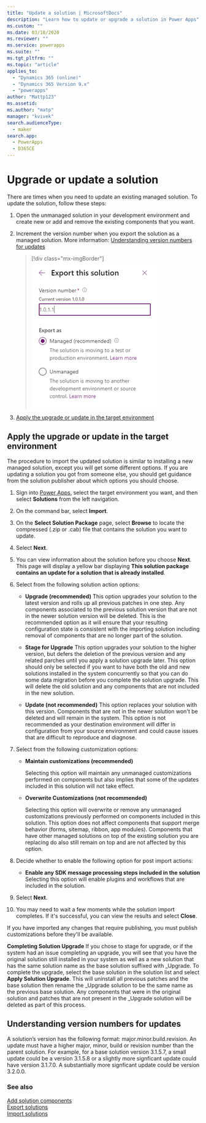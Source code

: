 ```yaml
---
title: "Update a solution | MicrosoftDocs"
description: "Learn how to update or upgrade a solution in Power Apps"
ms.custom: ""
ms.date: 03/18/2020
ms.reviewer: ""
ms.service: powerapps
ms.suite: ""
ms.tgt_pltfrm: ""
ms.topic: "article"
applies_to: 
  - "Dynamics 365 (online)"
  - "Dynamics 365 Version 9.x"
  - "powerapps"
author: "Mattp123"
ms.assetid: 
ms.author: "matp"
manager: "kvivek"
search.audienceType: 
  - maker
search.app: 
  - PowerApps
  - D365CE
---
```


# Upgrade or update a solution  
There are times when you need to update an existing managed solution. To update the solution, follow these steps: 

1.	Open the unmanaged solution in your development environment and create new or add and remove the existing components that you want. 
2.	Increment the version number when you export the solution as a managed solution. More information: [Understanding version numbers for updates](#understanding-version-numbers-for-updates) 

    > [!div class="mx-imgBorder"] 
    > ![Update solution version](media/update-solution-version.png)
3. [Apply the upgrade or update in the target environment](#apply-the-upgrade-or-update-in-the-target-environment)

## Apply the upgrade or update in the target environment
The procedure to import the updated solution is similar to installing a new managed solution, except you will get some different options. If you are updating a solution you got from someone else, you should get guidance from the solution publisher about which options you should choose.  

1. Sign into [Power Apps](https://make.powerapps.com/?utm_source=padocs&utm_medium=linkinadoc&utm_campaign=referralsfromdoc), select the target environment you want, and then select **Solutions** from the left navigation.  

2. On the command bar, select **Import**.  

3. On the **Select Solution Package** page, select **Browse** to locate the compressed (.zip or .cab) file that contains the solution you want to update.  

4. Select **Next**.  

5. You can view information about the solution before you choose **Next**. This page will display a yellow bar displaying **This solution package contains an update for a solution that is already installed**.  

6. Select from the following solution action options:  
   - **Upgrade (recommended)**
        This option upgrades your solution to the latest version and rolls up all previous patches in one step.  Any components associated to the previous solution version that are not in the newer solution version will be deleted. This is the recommended option as it will ensure that your resulting configuration state is consistent with the importing solution including removal of components that are no longer part of the solution.
        
   - **Stage for Upgrade**
        This option upgrades your solution to the higher version, but defers the deletion of the previous version and any related parches until you apply a solution upgrade later.  This option should only be selected if you want to have both the old and new solutions installed in the system concurrently so that you can do some data migration before you complete the solution upgrade. This will delete the old solution and any components that are not included in the new solution.
        
   - **Update (not recommended)**
        This option replaces your solution with this version.  Components that are not in the newer solution won't be deleted and will remain in the system.  This option is not recommended as your destination environment will differ in configuration from your source environment and could cause issues that are difficult to reproduce and diagnose.
        
7. Select from the following customization options:

   - **Maintain customizations (recommended)**  

        Selecting this option will maintain any unmanaged customizations performed on components but also implies that some of the updates included in this solution will not take effect.  

   - **Overwrite Customizations (not recommended)**  

        Selecting this option will overwrite or remove any unmanaged customizations previously performed on components included in this solution. This option does not affect components that support merge behavior (forms, sitemap, ribbon, app modules).  Components that have other managed solutions on top of the existing solution you are replacing do also still remain on top and are not affected by this option.  

8. Decide whether to enable the following option for post import actions:
   - **Enable any SDK message processing steps included in the solution**  
        Selecting this option will enable plugins and workflows that are included in the solution.
        
9. Select **Next**.  

10. You may need to wait a few moments while the solution import completes. If it's successful, you can view the results and select **Close**.  

   If you have imported any changes that require publishing, you must publish customizations before they'll be available. 

**Completing Solution Upgrade**
If you chose to stage for upgrade, or if the system had an issue completing an upgrade, you will see that you have the original solution still installed in your system as well as a new solution that has the same solution name as the base solution suffixed with \_Upgrade.  To complete the upgrade, select the base solution in the solution list and select **Apply Solution Upgrade**.  This will uninstall all previous patches and the base solution then rename the \_Upgrade solution to be the same name as the previous base solution.  Any components that were in the original solution and patches that are not present in the \_Upgrade solution will be deleted as part of this process.

## Understanding version numbers for updates
A solution’s version has the following format: major.minor.build.revision. An update must have a higher major, minor, build or revision number than the parent solution. For example, for a base solution version 3.1.5.7, a small update could be a version 3.1.5.8 or a slightly more signficant update could have version 3.1.7.0. A substantially more signficant update could be version 3.2.0.0.


### See also
[Add solution components](create-solution.md#add-solution-components) <br />
[Export solutions](export-solutions.md) <br />
[Import solutions](import-update-export-solutions.md)